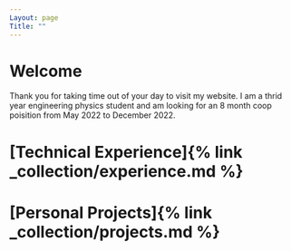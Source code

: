 ```yaml
---
Layout: page
Title: ""
---
```


# Welcome  

Thank you for taking time out of your day to visit my website. I am a thrid year engineering physics student and am looking for an 8 month coop poisition from May 2022 to December 2022.

# [Technical Experience]{% link _collection/experience.md %}

# [Personal Projects]{% link _collection/projects.md %}


